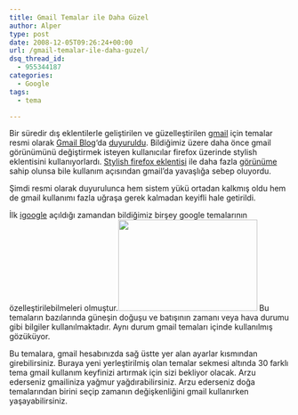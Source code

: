 ```yaml
---
title: Gmail Temalar ile Daha Güzel
author: Alper
type: post
date: 2008-12-05T09:26:24+00:00
url: /gmail-temalar-ile-daha-guzel/
dsq_thread_id:
  - 955344187
categories:
  - Google
tags:
  - tema

---
```

Bir süredir dış eklentilerle geliştirilen ve güzelleştirilen [gmail][1] için temalar resmi olarak [Gmail Blog][2]&#8216;da [duyuruldu][3]. Bildiğimiz üzere daha önce gmail görünümünü değiştirmek isteyen kullanıcılar firefox üzerinde stylish eklentisini kullanıyorlardı. [Stylish firefox eklentisi][4] ile daha fazla [görünüme][5] sahip olunsa bile kullanım açısından gmail&#8217;da yavaşlığa sebep oluyordu. 

Şimdi resmi olarak duyurulunca hem sistem yükü ortadan kalkmış oldu hem de gmail kullanımı fazla uğraşa gerek kalmadan keyifli hale getirildi.

İlk [igoogle][6] açıldığı zamandan bildiğimiz birşey google temalarının özelleştirilebilmeleri olmuştur.<img class="alignright" title="Gmail Temalar" src="https://cybernetnews.com/wp-content/uploads/2008/05/gmail-themes.jpg" alt="" width="250" height="164" /> Bu temaların bazılarında güneşin doğuşu ve batışının zamanı veya hava durumu gibi bilgiler kullanılmaktadır. Aynı durum gmail temaları içinde kullanılmış gözüküyor.

Bu temalara, gmail hesabınızda sağ üstte yer alan ayarlar kısmından girebilirsiniz. Buraya yeni yerleştirilmiş olan temalar sekmesi altında 30 farklı tema gmail kullanım keyfinizi artırmak için sizi bekliyor olacak. Arzu ederseniz gmailiniza yağmur yağdırabilirsiniz. Arzu ederseniz doğa temalarından birini seçip zamanın değişkenliğini gmail kullanırken yaşayabilirsiniz.

 [1]: https://www.murekkep.org/gmail-hesabi-edinin-191
 [2]: https://gmailblog.blogspot.com/
 [3]: https://gmailblog.blogspot.com/2008/11/spice-up-your-inbox-with-colors-and.html
 [4]: https://www.murekkep.org/iki-kucuk-ama-becerisi-buyuk-firefox-eklentisi-474
 [5]: https://userstyles.org/styles/search/gmail?category=site
 [6]: https://www.murekkep.org/kisisel-google-igoogle-316